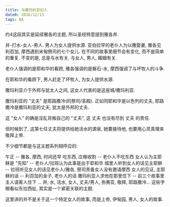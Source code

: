 ```yaml
---
title: 与撒玛利亚妇人
date0: 2016/12/13
tags: QA
---
```


约4这段其实是延续雅各的主题, 所以圣经特意提到雅各井.

井-打水-女人-男人. 男人为女人提供水源.
亚伯拉罕的老仆人为以撒娶妻, 雅各见利百加, 摩西遇到米甸祭司的七个女儿. 在不同的故事里细节会有变化, 而不是简单的重复. 不变的是, 总是与水有关, 与女人, 男人, 婚姻有关.

老仆人强调的是耶和华的看顾, 雅各强调的是磐石-水, 摩西强调了与坏牧人的斗争.

在耶和华的看顾下, 男人赶走了坏牧人, 为女人提供水源.

撒玛利亚介于外邦与犹太人之间, 这女人代表的是这座城/撒玛利亚.

撒玛利亚的 "丈夫" 是耶路撒冷(的祭司/圣殿). 正如同耶和华是以色列的丈夫, 耶路撒冷是撒玛利亚的丈夫, 犹太是外邦的丈夫.

这 "女人" 的确是淫乱背叛自己的 "丈夫", 这 丈夫 也没有尽到 丈夫 的责任.

但时候到了, 这第七任丈夫将提供给她活水的源泉, 她要接待他, 也要用心灵真理来敬拜上帝.

不少细节都是与这主题系列相呼应的:

午正 -- 雅各, 摩西, 时间还早
吃东西, 庄稼收割 -- 老仆人不吃东西
女人认为主耶稣是 "先知" -- 老仆人/拉班认为此事是出于耶和华
城里人听到女人的话见主耶稣 -- 拉班听见女人的话见老仆人/雅各, 祭司责备女人没有邀请摩西
女人的见证, 主耶稣的话 -- 利百加的金子, 老仆人的话
撒玛利亚人求他在那里住下 -- 前三个故事里主人请客人住下
...
井, 水, 活水, 女人, 丈夫/男人, 弥赛亚, 敬拜, 耶路撒冷... 这些字眼看似东拉西扯, 其实是一个紧密关联的主题.

这里讲的并不是关于这一个特定女人的故事, 而是上帝, 伊甸园, 男人, 女人的故事.
